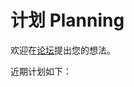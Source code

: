 # 计划 Planning

欢迎在[论坛](https://github.com/fimik-dev/planning/discussions/categories/ideas)提出您的想法。

近期计划如下：


